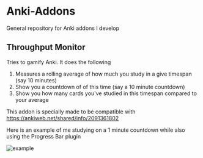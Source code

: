 # Anki-Addons
General repository for Anki addons I develop

## Throughput Monitor
Tries to gamify Anki. It does the following
1) Measures a rolling average of how much you study in a give timespan (say 10 minutes)
2) Show you a countdown of of this time (say a 10 minute countdown)
3) Show you how many cards you've studied in this timespan compared to your average

This addon is specially made to be compatible with https://ankiweb.net/shared/info/2091361802

Here is an example of me studying on a 1 minute countdown while also using the Progress Bar plugin

![example](https://thumbs.gfycat.com/SlimLividAardvark-size_restricted.gif)
